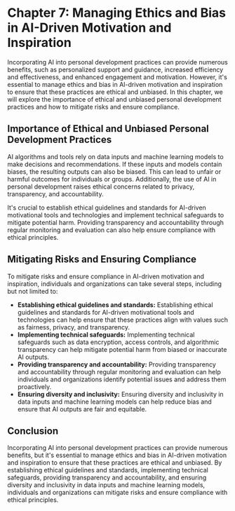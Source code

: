 Chapter 7: Managing Ethics and Bias in AI-Driven Motivation and Inspiration
===========================================================================

Incorporating AI into personal development practices can provide numerous benefits, such as personalized support and guidance, increased efficiency and effectiveness, and enhanced engagement and motivation. However, it's essential to manage ethics and bias in AI-driven motivation and inspiration to ensure that these practices are ethical and unbiased. In this chapter, we will explore the importance of ethical and unbiased personal development practices and how to mitigate risks and ensure compliance.

Importance of Ethical and Unbiased Personal Development Practices
-----------------------------------------------------------------

AI algorithms and tools rely on data inputs and machine learning models to make decisions and recommendations. If these inputs and models contain biases, the resulting outputs can also be biased. This can lead to unfair or harmful outcomes for individuals or groups. Additionally, the use of AI in personal development raises ethical concerns related to privacy, transparency, and accountability.

It's crucial to establish ethical guidelines and standards for AI-driven motivational tools and technologies and implement technical safeguards to mitigate potential harm. Providing transparency and accountability through regular monitoring and evaluation can also help ensure compliance with ethical principles.

Mitigating Risks and Ensuring Compliance
----------------------------------------

To mitigate risks and ensure compliance in AI-driven motivation and inspiration, individuals and organizations can take several steps, including but not limited to:

* **Establishing ethical guidelines and standards:** Establishing ethical guidelines and standards for AI-driven motivational tools and technologies can help ensure that these practices align with values such as fairness, privacy, and transparency.
* **Implementing technical safeguards:** Implementing technical safeguards such as data encryption, access controls, and algorithmic transparency can help mitigate potential harm from biased or inaccurate AI outputs.
* **Providing transparency and accountability:** Providing transparency and accountability through regular monitoring and evaluation can help individuals and organizations identify potential issues and address them proactively.
* **Ensuring diversity and inclusivity:** Ensuring diversity and inclusivity in data inputs and machine learning models can help reduce bias and ensure that AI outputs are fair and equitable.

Conclusion
----------

Incorporating AI into personal development practices can provide numerous benefits, but it's essential to manage ethics and bias in AI-driven motivation and inspiration to ensure that these practices are ethical and unbiased. By establishing ethical guidelines and standards, implementing technical safeguards, providing transparency and accountability, and ensuring diversity and inclusivity in data inputs and machine learning models, individuals and organizations can mitigate risks and ensure compliance with ethical principles.
